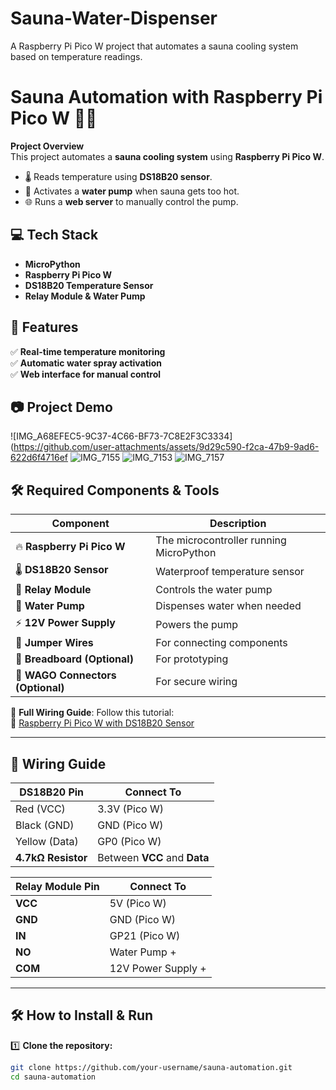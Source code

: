 # Sauna-Water-Dispenser
A Raspberry Pi Pico W project that automates a sauna cooling system based on temperature readings.
# Sauna Automation with Raspberry Pi Pico W 🚀🔥

**Project Overview**  
This project automates a **sauna cooling system** using **Raspberry Pi Pico W**.  
- 🌡️ Reads temperature using **DS18B20 sensor**.  
- 🚿 Activates a **water pump** when sauna gets too hot.  
- 🌐 Runs a **web server** to manually control the pump.  

## 💻 Tech Stack  
- **MicroPython**  
- **Raspberry Pi Pico W**  
- **DS18B20 Temperature Sensor**  
- **Relay Module & Water Pump**  

## 🚀 Features  
✅ **Real-time temperature monitoring**  
✅ **Automatic water spray activation**  
✅ **Web interface for manual control**  

## 📷 Project Demo  
![IMG_A68EFEC5-9C37-4C66-BF73-7C8E2F3C3334](https://github.com/user-attachments/assets/9d29c590-f2ca-47b9-9ad6-622d6f4716ef
![IMG_7155](https://github.com/user-attachments/assets/720f2346-2f43-4ef6-9dc4-82ace48983c3)
![IMG_7153](https://github.com/user-attachments/assets/f9e40a1e-085c-4383-aa73-7f1b19b01182)
![IMG_7157](https://github.com/user-attachments/assets/e417ec2d-923f-4d1d-839b-3777e5a2939e)

## 🛠️ Required Components & Tools  

| Component            | Description                          |
|----------------------|--------------------------------------|
| 🔥 **Raspberry Pi Pico W**  | The microcontroller running MicroPython |
| 🌡️ **DS18B20 Sensor** | Waterproof temperature sensor |
| 🔌 **Relay Module** | Controls the water pump |
| 🚿 **Water Pump** | Dispenses water when needed |
| ⚡ **12V Power Supply** | Powers the pump |
| 🔗 **Jumper Wires** | For connecting components |
| 🔲 **Breadboard (Optional)** | For prototyping |
| 🔧 **WAGO Connectors (Optional)** | For secure wiring |

📌 **Full Wiring Guide**: Follow this tutorial:  
🔗 [Raspberry Pi Pico W with DS18B20 Sensor](https://randomnerdtutorials.com/raspberry-pi-pico-ds18b20-micropython/)  

---

## 🔌 Wiring Guide  

| **DS18B20 Pin** | **Connect To** |
|----------------|---------------|
| Red (VCC)      | 3.3V (Pico W) |
| Black (GND)    | GND (Pico W)  |
| Yellow (Data)  | GP0 (Pico W)  |
| **4.7kΩ Resistor** | Between **VCC** and **Data** |

| **Relay Module Pin** | **Connect To** |
|----------------------|---------------|
| **VCC**  | 5V (Pico W) |
| **GND**  | GND (Pico W) |
| **IN**   | GP21 (Pico W) |
| **NO**   | Water Pump + |
| **COM**  | 12V Power Supply + |

---

## 🛠️ How to Install & Run  

1️⃣ **Clone the repository:**
```sh
git clone https://github.com/your-username/sauna-automation.git
cd sauna-automation
